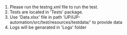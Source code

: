 
1. Please run the testng.xml file to run the test.
2. Tests are located in 'Tests' package.
3. Use 'Data.xlsx' file in path 'IJP/IJP-automation/src/test/resources/testdata/' to provide data
4. Logs will be genarated in 'Logs' folder

